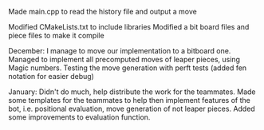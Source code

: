 Made main.cpp to read the history file and output a move

Modified CMakeLists.txt to include libraries
Modified a bit board files and piece files to make it compile

December: 
I manage to move our implementation to a bitboard one.
Managed to implement all precomputed moves of leaper pieces, using Magic numbers.
Testing the move generation with perft tests (added fen notation for easier debug)

January:
Didn't do much, help distribute the work for the teammates.
Made some templates for the teammates to help then implement features of the bot, i.e. positional evaluation, move generation of not leaper pieces.
Added some improvements to evaluation function.